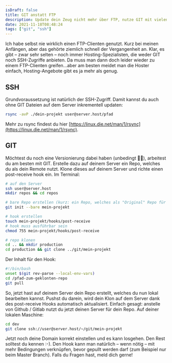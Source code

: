 ```yaml
---
isDraft: false
title: GIT anstatt FTP
description: Update dein Zeug nicht mehr über FTP, nutze GIT mit vielen Vorteilen
date: 2021-11-18T08:48:24
tags: ["git", "ssh"]
---
```


Ich habe selbst nie wirklich einen FTP-Clienten genutzt. Kurz bei meinen Anfängen, aber das gehörte ziemlich schnell der Vergangenheit an. Klar, es gibt – zwar sehr selten – noch immer Hosting-Spezialisten, die weder GIT noch SSH-Zugriffe anbieten. Da muss man dann doch leider wieder zu einem FTP-Clienten greifen…aber am besten meidet man die Hoster einfach, Hosting-Angebote gibt es ja mehr als genug.

## SSH

Grundvoraussetzung ist natürlich der SSH-Zugriff. Damit kannst du auch ohne GIT Dateien auf dem Server inkrementell updaten:

```bash
rsync -avP ./dein-projekt user@server.host/pfad
```

Mehr zu rsync findest du hier [https://linux.die.net/man/1/rsync](https://linux.die.net/man/1/rsync).

## GIT

Möchtest du noch eine Versionierung dabei haben (unbedingt 👋🏻), arbeitest du am besten mit GIT. Erstelle dazu auf deinem Server ein Repo, welches du als dein Remote nutzt. Klone dieses auf deinem Server und richte einen post-receive hook ein. Im Terminal:

```bash
# auf den Server
ssh user@server.host
mkdir repos && cd repos

# bare Repo erstellen (kurz: ein Repo, welches als "Original" Repo für externe Nutzer agiert. Das passiert auch wenn du bei github / gitlab ein Repo erstellst)
git init --bare mein-projekt

# hook erstellen
touch mein-projekt/hooks/post-receive
# hook muss ausführbar sein
chmod 755 mein-projekt/hooks/post-receive

# repo klonen
cd .. && mkdir production
cd production && git clone ../git/mein-projekt
```

Der Inhalt für den Hook:

```bash
#!/bin/bash
unset $(git rev-parse --local-env-vars)
cd /pfad-zum-geklonten-repo
git pull
```

So, jetzt hast auf deinem Server dein Repo erstellt, welches du nun lokal bearbeiten kannst. Pushst du darein, wird dein Klon auf dem Server dank des post-receive Hooks automatisch aktualisiert. Einfach gesagt: anstelle von Github / Gitlab nutzt du jetzt deinen Server für dein Repo. Auf deiner lokalen Maschine:

```bash
cd dev
git clone ssh://user@server.host/~/git/mein-projekt
```

Jetzt noch deine Domain korrekt einstellen und es kann losgehen. Den Rest solltest du kennen :-). Den Hook kann man natürlich – wenn nötig – mit mehr Bedingungen verknüpfen, bevor gepullt werden darf (zum Beispiel nur beim Master Branch). Falls du Fragen hast, meld dich gerne!
